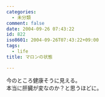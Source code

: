 ```yaml
---
categories:
  - 未分類
comment: false
date: 2004-09-26 07:43:22
id: 822
iso8601: 2004-09-26T07:43:22+09:00
tags:
  - life
title: マロンの状態

---
```


<div class="entry-body">
  <p>今のところ健康そうに見える。<br />
    本当に肝臓が変なのか？と思うほどに。</p>
</div>

